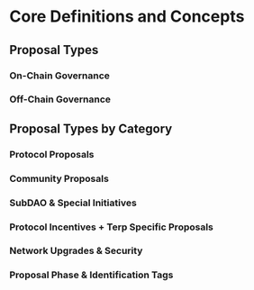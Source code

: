 
# Core Definitions and Concepts 

## Proposal Types

### On-Chain Governance

### Off-Chain Governance

## Proposal Types by Category

### Protocol Proposals

### Community Proposals

### SubDAO & Special Initiatives

### Protocol Incentives + Terp Specific Proposals

### Network Upgrades & Security

### Proposal Phase & Identification Tags 

